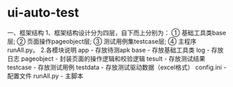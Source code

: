 # ui-auto-test
一、框架结构
1、框架结构设计分为四层，自下而上分别为：
    ① 基础工具类base层;
    ② 页面操作pageobject层;
    ③ 测试用例集testcase层;
    ④ 主程序runAll.py。
2.各模块说明
  app - 存放待测apk
  base - 存放基础工具类
  log - 存放日志
  pageobject - 封装页面的操作逻辑和校验逻辑
  tesult - 存放测试结果
  testcase - 存放测试用例
  testdata - 存放测试驱动数据（excel格式）
  config.ini - 配置文件
  runAll.py - 主脚本
